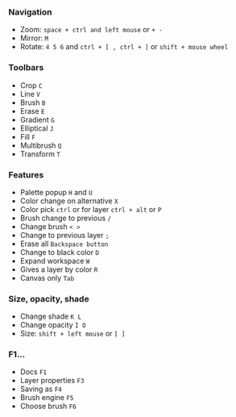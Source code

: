 ### Navigation
* Zoom: `space + ctrl and left mouse` or `+ -`
* Mirror: `M`
* Rotate: `4 5 6` and `ctrl + [ , ctrl + ]` or `shift + mouse wheel`
### Toolbars
* Crop `C`
* Line `V`
* Brush `B`
* Erase `E`
* Gradient `G`
* Elliptical `J`
* Fill `F`
* Multibrush `Q`
* Transform `T`
### Features
* Palette popup `H` and `U`
* Color change on alternative `X`
* Color pick `ctrl` or for layer `ctrl + alt` or `P`
* Brush change to previous `/`
* Change brush `< >`
* Change to previous layer `;`
* Erase all `Backspace button`
* Change to black color `D`
* Expand workspace `W`
* Gives a layer by color `R`
* Canvas only `Tab`
### Size, opacity, shade
* Change shade `K L`
* Change opacity `I O`
* Size: `shift + left mouse` or `[ ]`
### F1...
* Docs `F1`
* Layer properties `F3`
* Saving as `F4`
* Brush engine `F5`
* Choose brush `F6`
